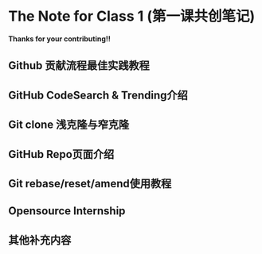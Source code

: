 # The Note for Class 1 (第一课共创笔记)

**Thanks for your contributing!!**

## Github 贡献流程最佳实践教程


## GitHub CodeSearch & Trending介绍



## Git clone 浅克隆与窄克隆



## GitHub Repo页面介绍



## Git rebase/reset/amend使用教程



## Opensource Internship



## 其他补充内容
